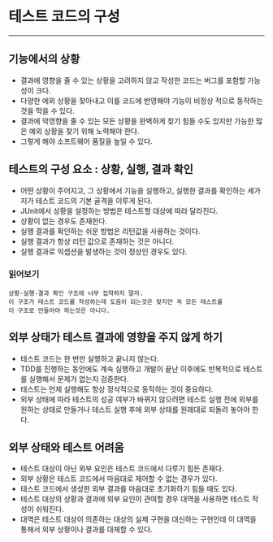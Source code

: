 # 테스트 코드의 구성

---
## 기능에서의 상황

* 결과에 영향을 줄 수 있는 상황을 고려하지 않고 작성한 코드는 버그를 포함할 가능성이 크다.
* 다양한 에외 상황을 찾아내고 이를 코드에 반영해야 기능이 비정상 적으로 동작하는 것을 막을 수 있다.
* 결과에 악영향을 줄 수 있는 모든 상황을 완벽하게 찾기 힘들 수도 있지만 가능한 많은 예외 상황을
찾기 위해 노력해야 한다.
* 그렇게 해야 소프트웨어 품질을 높일 수 있다.

## 테스트의 구성 요소 : 상황, 실행, 결과 확인

* 어떤 상황이 주어지고, 그 상황에서 기능을 실행하고, 실행한 결과를 확인하는 세가지가
테스트 코드의 기본 골격을 이루게 된다.
* JUnit에서 상황을 설정하는 방법은 테스트할 대상에 따라 달라진다.
* 상황이 없는 경우도 존재한다.
* 실행 결과를 확인하는 쉬운 방법은 리턴값을 사용하는 것이다.
* 실행 결과가 항상 리턴 값으로 존재하는 것은 아니다.
* 실행 결과로 익셉션을 발생하는 것이 정상인 경우도 있다.

### 읽어보기
    상황-실행-결과 확인 구조에 너무 집착하지 말자.
    이 구조가 테스트 코드를 작성하는데 도움이 되는것은 맞지만 꼭 모든 테스트를
    이 구조로 만들어야 하는것은 아니다.

## 외부 상태가 테스트 결과에 영향을 주지 않게 하기

* 테스트 코드는 한 번만 실행하고 끝나지 않는다.
* TDD를 진행하는 동안에도 계속 실행하고 개발이 끝난 이후에도 반복적으로 테스트를
실행해서 문제가 없는지 검증한다.
* 테스트는 언제 실행해도 항상 정삭적으로 동작하는 것이 중요하다.
* 외부 상태에 따라 테스트의 성공 여부가 바뀌지 않으려면 테스트 실행 전에 외부를 원하는
상태로 만들거나 테스트 실행 후에 외부 상태를 원래대로 되돌려 놓아야 한다.

## 외부 상태와 테스트 어려움

* 테스트 대상이 아닌 외부 요인은 테스트 코드에서 다루기 힘든 존재다.
* 외부 상황은 테스트 코드에서 마음대로 제어할 수 없는 경우가 있다.
* 테스트 코드에서 생성한 외부 결과를 마음대로 초기화하기 힘들 때도 있다.
* 테스트 대상의 상황과 결과에 외부 요인이 관여할 경우 대역을 사용하면 테스트 작성이 쉬워진다.
* 대역은 테스트 대상이 의존하는 대상의 실제 구현을 대신하는 구현인데 이 대역을 통해서
외부 상황이나 결과를 대체할 수 있다.
